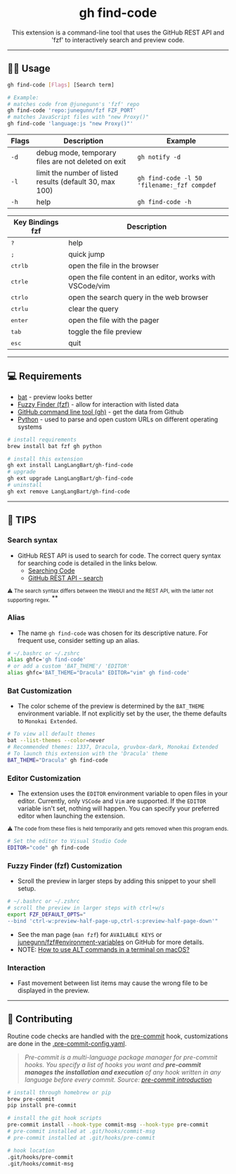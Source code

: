 <div align="center">

# gh find-code

This extension is a command-line tool that uses the GitHub REST API and 'fzf' to
interactively search and preview code.

</div>

---

## 👨‍💻 Usage

```sh
gh find-code [Flags] [Search term]
```

```sh
# Example:
# matches code from @junegunn's 'fzf' repo
gh find-code 'repo:junegunn/fzf FZF_PORT'
# matches JavaScript files with "new Proxy()"
gh find-code 'language:js "new Proxy()"'
```

| Flags | Description                                              | Example                                     |
| ----- | -------------------------------------------------------- | ------------------------------------------- |
| `-d`  | debug mode, temporary files are not deleted on exit      | `gh notify -d`                              |
| `-l`  | limit the number of listed results (default 30, max 100) | `gh find-code -l 50 'filename:_fzf compdef` |
| `-h`  | help                                                     | `gh find-code -h`                           |

| Key Bindings fzf            | Description                                               |
| --------------------------- | --------------------------------------------------------- |
| <kbd>?</kbd>                | help                                                      |
| <kbd>;</kbd>                | quick jump                                                |
| <kbd>ctrl</kbd><kbd>b</kbd> | open the file in the browser                              |
| <kbd>ctrl</kbd><kbd>e</kbd> | open the file content in an editor, works with VSCode/vim |
| <kbd>ctrl</kbd><kbd>o</kbd> | open the search query in the web browser                  |
| <kbd>ctrl</kbd><kbd>u</kbd> | clear the query                                           |
| <kbd>enter</kbd>            | open the file with the pager                              |
| <kbd>tab</kbd>              | toggle the file preview                                   |
| <kbd>esc</kbd>              | quit                                                      |

---

## 💻 Requirements
- [bat](https://github.com/sharkdp/bat#installation) - preview looks better
- [Fuzzy Finder (fzf)](https://github.com/junegunn/fzf#installation) - allow for
  interaction with listed data
- [GitHub command line tool (gh)](https://github.com/cli/cli#installation) - get the data
  from Github
- [Python](https://www.python.org) - used to parse and open custom URLs on
  different operating systems

```zsh
# install requirements
brew install bat fzf gh python

# install this extension
gh ext install LangLangBart/gh-find-code
# upgrade
gh ext upgrade LangLangBart/gh-find-code
# uninstall
gh ext remove LangLangBart/gh-find-code
```

---

## 💁 TIPS

### Search syntax
- GitHub REST API is used to search for code. The correct query syntax for searching code
  is detailed in the links below.
  - [Searching Code](https://docs.github.com/en/search-github/searching-on-github/searching-code)
  - [GitHub REST API - search](https://docs.github.com/en/rest/search/search#search-code)

<sub>⚠️ The search syntax differs between the WebUI and the REST API, with the latter
not supporting regex.</sub>
**

### Alias
- The name `gh find-code` was chosen for its descriptive nature. For frequent use,
  consider setting up an alias.

```sh
# ~/.bashrc or ~/.zshrc
alias ghfc='gh find-code'
# or add a custom 'BAT_THEME'/ 'EDITOR'
alias ghfc='BAT_THEME="Dracula" EDITOR="vim" gh find-code'
```

### Bat Customization
- The color scheme of the preview is determined by the `BAT_THEME` environment variable. If
  not explicitly set by the user, the theme defaults to `Monokai Extended`.

```sh
# To view all default themes
bat --list-themes --color=never
# Recommended themes: 1337, Dracula, gruvbox-dark, Monokai Extended
# To launch this extension with the 'Dracula' theme
BAT_THEME="Dracula" gh find-code
```

### Editor Customization
- The extension uses the `EDITOR` environment variable to open files in your editor.
  Currently, only `VSCode` and `Vim` are supported. If the `EDITOR` variable isn't set,
  nothing will happen. You can specify your preferred editor when launching the extension.

<sub>⚠️ The code from these files is held temporarily and gets removed when this program
ends.</sub>

```sh
# Set the editor to Visual Studio Code
EDITOR="code" gh find-code
```

### Fuzzy Finder (fzf) Customization
- Scroll the preview in larger steps by adding this snippet to your shell setup.

```sh
# ~/.bashrc or ~/.zshrc
# scroll the preview in larger steps with ctrl+w/s
export FZF_DEFAULT_OPTS="
--bind 'ctrl-w:preview-half-page-up,ctrl-s:preview-half-page-down'"
```

- See the man page (`man fzf`) for `AVAILABLE KEYS` or
  [junegunn/fzf#environment-variables](https://github.com/junegunn/fzf#environment-variables)
  on GitHub for more details.
- NOTE: [How to use ALT commands in a terminal on macOS?](https://superuser.com/questions/496090/how-to-use-alt-commands-in-a-terminal-on-os-x)

### Interaction
- Fast movement between list items may cause the wrong file to be displayed in the
  preview.

---

## 💪 Contributing
Routine code checks are handled with the
[pre-commit](https://github.com/pre-commit/pre-commit) hook, customizations are
done in the [.pre-commit-config.yaml](.pre-commit-config.yaml).

> *Pre-commit is a multi-language package manager for pre-commit hooks. You
> specify a list of hooks you want and **pre-commit manages the installation and
> execution** of any hook written in any language before every commit. Source:
> [pre-commit introduction](https://pre-commit.com/#introduction)*

```zsh
# install through homebrew or pip
brew pre-commit
pip install pre-commit

# install the git hook scripts
pre-commit install --hook-type commit-msg --hook-type pre-commit
# pre-commit installed at .git/hooks/commit-msg
# pre-commit installed at .git/hooks/pre-commit

# hook location
.git/hooks/pre-commit
.git/hooks/commit-msg
```

